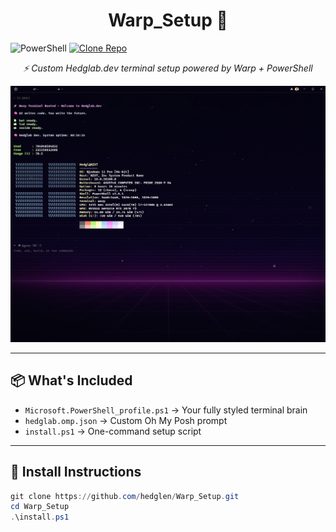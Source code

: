 <h1 align="center">Warp_Setup 🚀</h1>

![PowerShell](https://img.shields.io/badge/Install-PowerShell-blueviolet?style=for-the-badge&logo=powershell)
[![Clone Repo](https://img.shields.io/badge/Setup-Clone%20%26%20Run%20Install.ps1-232323?style=for-the-badge&logo=github)](https://github.com/hedglen/Warp_Setup#-install-instructions)


<p align="center">
  <em>⚡ Custom Hedglab.dev terminal setup powered by Warp + PowerShell</em>
</p>

<p align="center">
  <img src="./assets/Warp_Preview.png" width="800"/>
</p>

---

## 📦 What's Included

- `Microsoft.PowerShell_profile.ps1` → Your fully styled terminal brain  
- `hedglab.omp.json` → Custom Oh My Posh prompt  
- `install.ps1` → One-command setup script

---

## 🌸 Install Instructions

```powershell
git clone https://github.com/hedglen/Warp_Setup.git
cd Warp_Setup
.\install.ps1
